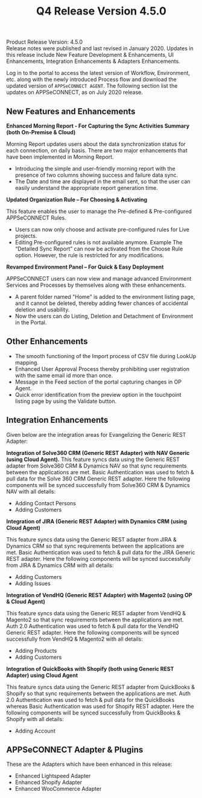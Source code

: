 ﻿---
title: "Q4 Release Version 4.5.0"
toc: true
tag: developers
category: "release-notes"
menus: 
    2019Release:
        title: "Q4 V 4.5.0"
        weight: 1
        icon: fa fa-wpexplorer
        identifier: 2019Q4Release
---
Product Release Version: 4.5.0   
Release notes were published and last revised in January 2020. 
Updates in this release include New Feature Development & Enhancements, UI Enhancements, 
Integration Enhancements & Adapters Enhancements.
     
Log in to the portal to access the latest version of Workflow, Environment, etc. 
along with the newly introduced Process flow and download the updated version of 
`APPSeCONNECT AGENT`. The following section list the updates on APPSeCONNECT, as on July 2020 release.  

## New Features and Enhancements

**Enhanced Morning Report - For Capturing the Sync Activities Summary (both On-Premise & Cloud)**

Morning Report updates users about the data synchronization status for each connection, on daily basis. There are two major enhancements that have been implemented in Morning Report.

* Introducing the simple and user-friendly morning report with the presence of two columns showing success and failure data sync.
* The Date and time are displayed in the email sent, so that the user can easily understand the appropriate report generation time.

**Updated Organization Rule – For Choosing & Activating**

This feature enables the user to manage the Pre-defined & Pre-configured APPSeCONNECT Rules.

* Users can now only choose and activate pre-configured rules for Live projects.
* Editing Pre-configured rules is not available anymore. Example The “Detailed Sync Report” can now be activated from the Choose Rule option. However, the rule is restricted for any modifications.

**Revamped Environment Panel – For Quick & Easy Deployment**

APPSeCONNECT users can now view and manage advanced Environment Services and Processes by themselves along with these enhancements.

* A parent folder named "Home" is added to the environment listing page, and it cannot be deleted, thereby adding fewer chances of accidental deletion and usability.
* Now the users can do Listing, Deletion and Detachment of Environment in the Portal.

## Other Enhancements

* The smooth functioning of the Import process of CSV file during LookUp mapping.
* Enhanced User Approval Process thereby prohibiting user registration with the same email id more than once.
* Message in the Feed section of the portal capturing changes in OP Agent.
*  Quick error identification from the preview option in the touchpoint listing page by using the Validate button.

## Integration Enhancements

Given below are the integration areas for Evangelizing the Generic REST Adapter:

**Integration of Solve360 CRM (Generic REST Adapter) with NAV Generic (using Cloud Agent).**
This feature syncs data using the Generic REST adapter from Solve360 CRM & Dynamics NAV so that sync requirements between the applications are met. Basic Authentication was used to fetch & pull data for the Solve 360 CRM Generic REST adapter.
Here the following components will be synced successfully from Solve360 CRM & Dynamics NAV with all details:

* Adding Contact Persons 
* Adding Customers 

**Integration of JIRA (Generic REST Adapter) with Dynamics CRM (using Cloud Agent)**

This feature syncs data using the Generic REST adapter from JIRA & Dynamics CRM so that sync requirements between the applications are met. Basic Authentication was used to fetch & pull data for the JIRA Generic REST adapter.
Here the following components will be synced successfully from JIRA & Dynamics CRM with all details:

* Adding Customers
* Adding Issues

**Integration of VendHQ (Generic REST Adapter) with Magento2 (using OP & Cloud Agent)**

This feature syncs data using the Generic REST adapter from VendHQ & Magento2 so that sync requirements between the applications are met. Auth 2.0 Authentication was used to fetch & pull data for the VendHQ Generic REST adapter.
Here the following components will be synced successfully from VendHQ & Magento2 with all details:

* Adding Products
* Adding Customers

**Integration of QuickBooks with Shopify (both using Generic REST Adapter) using Cloud Agent**

This feature syncs data using the Generic REST adapter from QuickBooks & Shopify so that sync requirements between the applications are met. Auth 2.0 Authentication was used to fetch & pull data for the QuickBooks whereas Basic Authentication was used for Shopify REST adapter.
Here the following components will be synced successfully from QuickBooks & Shopify with all details:

* Adding Account

## APPSeCONNECT Adapter & Plugins 

These are the Adapters which have been enhanced in this release:

* Enhanced Lightspeed Adapter
* Enhanced ​Shopify Adapter
* Enhanced WooCommerce Adapter



